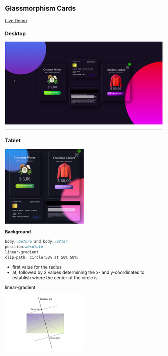 ## Glassmorphism Cards

[Live Demo](https://mandyneumeyer.github.io/glassmorphism/)

### Desktop

<img src="./assets/demo.gif" alt="demo">

---

### Tablet

<img src="./assets/tablet.png" alt="tablet" width="50%">


**Background**
```css
body::before and body::after 
position:absolute
linear-gradient
clip-path: circle(50% at 50% 50%)
```
* first value for the radius
* at, followed by 2 values determining the x- and y-coordinates to establish where the center of the circle is


linear-gradient

<img src="./assets/linear-gradient.jpeg" alt="linear-gradient" width="50%">
